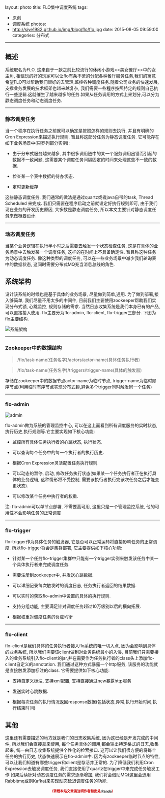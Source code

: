 layout: photo
title: FLO集中调度系统
tags: 
  - 原创
  - 调度系统
photos:
  - http://siye1982.github.io/img/blog/flo/flo.jpg
date: 2015-08-05 09:59:00
categories: 分布式
---

## 概述

系统取名为FLO, 这来自于一款之前比较流行的休闲小游戏<<美女餐厅>>中的女主角, 相信玩的好的玩家可以让flo有条不紊的分配各种餐厅服务任务,我们的寓意希望FLO可以帮助我们很好的去管理,监控各种调度任务.随着公司业务的快速发展, 支撑业务发展的技术框架也越来越复杂, 我们需要一些程序按照特定的规则自己执行一些逻辑.这就催生了越来越多的任务.如果从任务调用的方式上来划分,可以分为静态调度任务和动态调度任务.

---

### 静态调度任务

当一个程序在执行任务之前就可以确定是按照怎样的规则去执行, 并且有明确的Cron Expression来描述执行规则. 暂且称这部分任务为静态调度任务. 它可能存在如下业务场景中(只罗列部分实例):
<!--more-->
- 由于分布式服务越来越多, 其中很多调用链中的某一个服务调用出错而引起的数据不一致问题, 这需要某个调度任务间隔固定的时间来处理这些不一致的数据.

- 检查某一个表中数据的待办状态.

- 定时更新缓存 

这些静态调度任务, 我们通常的做法是通过quartz或者java自带的task, Thread Scheduled 来完成. 我们只需要在程序启动之前就设定好执行规则即可, 由于我们现在业务的开发历史原因, 大多数是静态调度任务, 所以本文主要针对静态调度任务来做概要设计.

---

### 动态调度任务

当某个业务逻辑在执行半小时之后需要去触发一个状态检查任务, 这是在具体的业务场景中去触发某一个调度任务, 这样的在时间上不具备确定性. 暂且称这种任务为动态调度任务. 像这种类型的调度任务, 可以在一些业务场景中减少我们轮询表中的数据状态, 这同时需要分布式MQ充当消息总线的角色.


## 系统架构

设计该系统的时候也是基于具体的业务场景, 尽量做到简单,通用. 为了做到部署,接入够简单, 我们尽量不用太多的中间件, 目前我们主要使用zookeeper帮助我们实现分布式锁, 心跳监控, 规则存储的需求. 当然日志收集系统是我们本身已有的产品, 可以直接接入使用. flo主要分为flo-admin, flo-client, flo-trigger三部分. 下图为flo主要结构.

![系统架构](http://siye1982.github.io/img/blog/flo/architecture.png)

---

### Zookeeper中的数据结构

> /flo/task-name(任务名字)/actors/actor-name(具体任务执行者)

> /flo/task-name(任务名字)/triggers/trigger-name(具体的触发器)

存储在zookeeper中的数据节点actor-name为临时节点, trigger-name为临时顺序节点(利用临时有序节点实现分布式锁,避免多个trigger同时触发同一个任务)

---

### flo-admin

![admin](http://siye1982.github.io/img/blog/flo/admin.png)

flo-admin做为系统的管理监控中心, 可以在这上面看到所有调度服务的实时状态,执行历史,执行规则等.它主要实现如下核心功能:

- 监控所有具体任务执行者的心跳状态, 执行状态.

- 可以查询每个任务中的每一个执行者的执行历史.

- 根据Cron Expression灵活配置任务执行规则.

- 可以动态的暂停, 启动, 修改任务执行状态(如果某一个任务执行者正在执行具体的业务逻辑, 这种情形将不受控制, 需要该执行者执行完该次任务之后才能变更状态).

- 可以修改某个任务中执行者的权重.


注: flo-admin可以单节点部署, 不需要高可用, 这里只是一个管理监控系统, 他的可用性不会影响任务的正常调度

---

### flo-trigger

flo-trigger作为具体任务的触发器, 它是否可以正常运转将直接影响任务的正常调度. 所以flo-trigger将会是集群部署, 它主要提供如下核心功能:

- 针对某一个任务flo-trigger集群中只能有一个trigger实例来触发该任务中某一个具体执行者来完成调度任务.

- 需要注册到zookeeper中, 并发送心跳数据.

- 可以详细记录每次触发时的调度日志, 任务执行者返回的结果数据.

- 可以实时的获取flo-admin中设置的具体的执行规则.

- 支持分组功能, 主要满足针对调度任务超过10万级别以后的横向拓展.

- 根据权重对调度任务的负载均衡


---

### flo-client

flo-client是我们具体的任务执行者接入flo系统的唯一切入点, 因为会影响到具体的业务系统, 所以我们需要该client做到对业务系统最小的入侵, 目前我们只需要接入的业务系统引入flo-client的jar,并在需要作为任务执行者的class头上添加flo-client自定义的annotation. 我们通过这种方式暴露一个http服务, 该服务的功能就是直接触发添加标注的class. 它需要提供如下核心功能:

- 支持自定义标注, 支持xml配置, 支持直接通过new暴露http服务

- 发送实时心跳数据.

- 根据每次任务的执行情况返回response数据(包括状态,异常,执行开始时间,执行结束时间)


## 其他

这里还有需要描述的地方就是我们的日志收集系统, 因为这已经是开发完成的中间件, 所以我们会直接拿来使用, 每个任务具体的调用,都会输出特定格式的日志,收集起来, 统一由日志收集系统提供个性化的检索接口. 这可以让我们很方便的将每个任务的执行历史, 状态快速展示在flo-admin中. 因为有zookeeper临时节点的特性, 可以让我们知道有哪些trigger和client是存活并正常的. 为了降低我们利用Cron Expression去触发调度任务, 我们直接使用了quartz在trigger中来完成任务触发工作.如果后续针对动态调度任务的需求逐渐增加, 我们将会借助MQ(这里会选用Rabbitmq或则Kafka)来实现动态延迟调度任务的功能.





















<div style="margin-top: 15px; font-size: 11px;color: #cc0000;"><p align="center"><strong>（转载本站文章请注明作者和出处 <a href="http://siye1982.github.io">Panda</a>）</strong></p></div>

